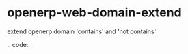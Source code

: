 openerp-web-domain-extend
=========================

extend openerp domain 'contains' and 'not contains'


.. code::
    <code><field domain="[('users','contains',uid)]" name="pricelist_id" />
